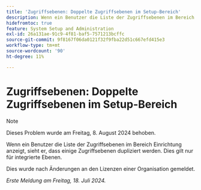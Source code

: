 ```yaml
---
title: 'Zugriffsebenen: Doppelte Zugriffsebenen im Setup-Bereich'
description: Wenn ein Benutzer die Liste der Zugriffsebenen im Bereich Einrichtung anzeigt, sieht er, dass einige Zugriffsebenen dupliziert werden. Dies gilt nur für integrierte Ebenen.
hidefromtoc: true
feature: System Setup and Administration
exl-id: 26a131ae-91c9-4f81-baf5-7571213bcffc
source-git-commit: 9f8167f06da0121f32f9fba22d51c667efd415e3
workflow-type: tm+mt
source-wordcount: '90'
ht-degree: 11%

---
```


# Zugriffsebenen: Doppelte Zugriffsebenen im Setup-Bereich

>[!NOTE]
>
>Dieses Problem wurde am Freitag, 8. August 2024 behoben.

Wenn ein Benutzer die Liste der Zugriffsebenen im Bereich Einrichtung anzeigt, sieht er, dass einige Zugriffsebenen dupliziert werden. Dies gilt nur für integrierte Ebenen.

Dies wurde nach Änderungen an den Lizenzen einer Organisation gemeldet.

_Erste Meldung am Freitag, 18. Juli 2024._
